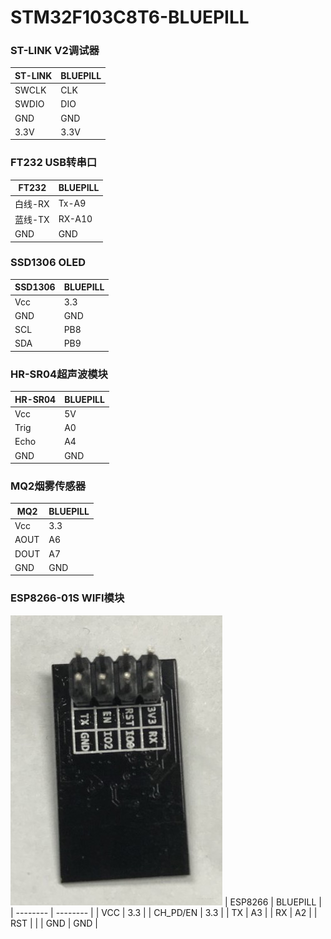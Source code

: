 # STM32F103C8T6-BLUEPILL
### ST-LINK V2调试器

| ST-LINK | BLUEPILL |
| ------- | -------- |
| SWCLK   | CLK      |
| SWDIO   | DIO      |
| GND     | GND      |
| 3.3V    | 3.3V     |

### FT232 USB转串口

| FT232   | BLUEPILL |
| ------- | -------- |
| 白线-RX | Tx-A9    |
| 蓝线-TX | RX-A10   |
| GND     | GND      |

### SSD1306 OLED

| SSD1306 | BLUEPILL |
| ------- | -------- |
| Vcc     | 3.3      |
| GND     | GND      |
| SCL     | PB8      |
| SDA     | PB9      |


### HR-SR04超声波模块

| HR-SR04 | BLUEPILL |
| ------- | -------- |
| Vcc     | 5V       |
| Trig    | A0       |
| Echo    | A4       |
| GND     | GND      |

### MQ2烟雾传感器

| MQ2  | BLUEPILL |
| ---- | -------- |
| Vcc  | 3.3      |
| AOUT | A6       |
| DOUT | A7       |
| GND  | GND      |

### ESP8266-01S WIFI模块

![RUNOOB 图标](esp8266-01w.jpg "RUNOOB")
| ESP8266  | BLUEPILL |
| -------- | -------- |
| VCC      | 3.3      |
| CH_PD/EN | 3.3      |
| TX       | A3       |
| RX       | A2       |
| RST      |          |
| GND      | GND      |


